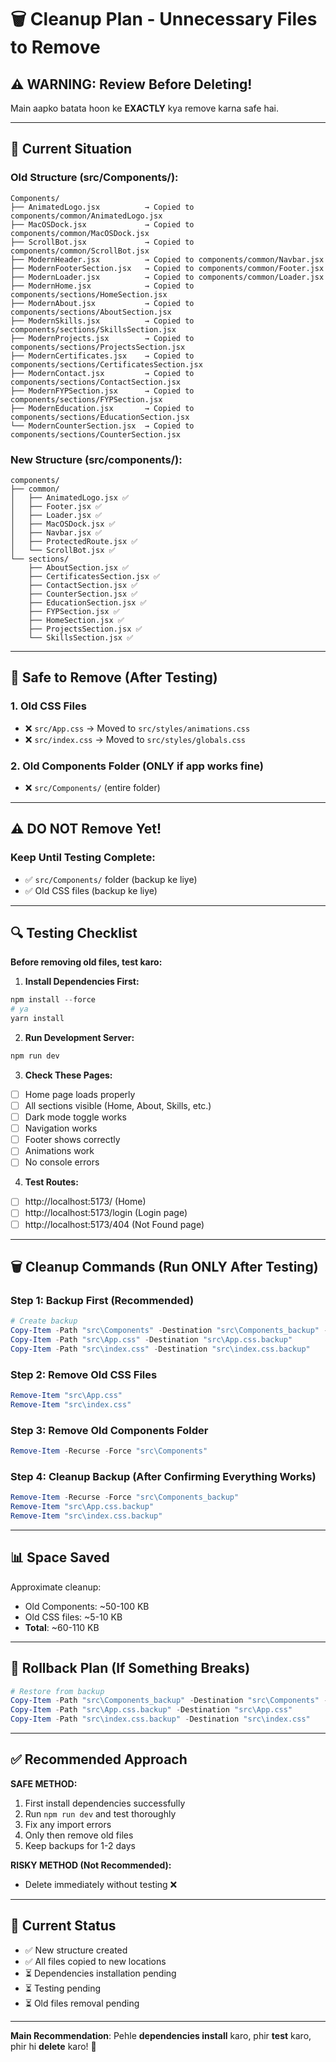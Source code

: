 # 🗑️ Cleanup Plan - Unnecessary Files to Remove

## ⚠️ WARNING: Review Before Deleting!

Main aapko batata hoon ke **EXACTLY** kya remove karna safe hai.

---

## 📁 Current Situation

### Old Structure (src/Components/):
```
Components/
├── AnimatedLogo.jsx          → Copied to components/common/AnimatedLogo.jsx
├── MacOSDock.jsx             → Copied to components/common/MacOSDock.jsx
├── ScrollBot.jsx             → Copied to components/common/ScrollBot.jsx
├── ModernHeader.jsx          → Copied to components/common/Navbar.jsx
├── ModernFooterSection.jsx   → Copied to components/common/Footer.jsx
├── ModernLoader.jsx          → Copied to components/common/Loader.jsx
├── ModernHome.jsx            → Copied to components/sections/HomeSection.jsx
├── ModernAbout.jsx           → Copied to components/sections/AboutSection.jsx
├── ModernSkills.jsx          → Copied to components/sections/SkillsSection.jsx
├── ModernProjects.jsx        → Copied to components/sections/ProjectsSection.jsx
├── ModernCertificates.jsx    → Copied to components/sections/CertificatesSection.jsx
├── ModernContact.jsx         → Copied to components/sections/ContactSection.jsx
├── ModernFYPSection.jsx      → Copied to components/sections/FYPSection.jsx
├── ModernEducation.jsx       → Copied to components/sections/EducationSection.jsx
└── ModernCounterSection.jsx  → Copied to components/sections/CounterSection.jsx
```

### New Structure (src/components/):
```
components/
├── common/
│   ├── AnimatedLogo.jsx ✅
│   ├── Footer.jsx ✅
│   ├── Loader.jsx ✅
│   ├── MacOSDock.jsx ✅
│   ├── Navbar.jsx ✅
│   ├── ProtectedRoute.jsx ✅
│   └── ScrollBot.jsx ✅
└── sections/
    ├── AboutSection.jsx ✅
    ├── CertificatesSection.jsx ✅
    ├── ContactSection.jsx ✅
    ├── CounterSection.jsx ✅
    ├── EducationSection.jsx ✅
    ├── FYPSection.jsx ✅
    ├── HomeSection.jsx ✅
    ├── ProjectsSection.jsx ✅
    └── SkillsSection.jsx ✅
```

---

## 🎯 Safe to Remove (After Testing)

### 1. Old CSS Files
- ❌ `src/App.css` → Moved to `src/styles/animations.css`
- ❌ `src/index.css` → Moved to `src/styles/globals.css`

### 2. Old Components Folder (ONLY if app works fine)
- ❌ `src/Components/` (entire folder)

---

## ⚠️ DO NOT Remove Yet!

### Keep Until Testing Complete:
- ✅ `src/Components/` folder (backup ke liye)
- ✅ Old CSS files (backup ke liye)

---

## 🔍 Testing Checklist

**Before removing old files, test karo:**

1. **Install Dependencies First:**
```powershell
npm install --force
# ya
yarn install
```

2. **Run Development Server:**
```powershell
npm run dev
```

3. **Check These Pages:**
- [ ] Home page loads properly
- [ ] All sections visible (Home, About, Skills, etc.)
- [ ] Dark mode toggle works
- [ ] Navigation works
- [ ] Footer shows correctly
- [ ] Animations work
- [ ] No console errors

4. **Test Routes:**
- [ ] http://localhost:5173/ (Home)
- [ ] http://localhost:5173/login (Login page)
- [ ] http://localhost:5173/404 (Not Found page)

---

## 🗑️ Cleanup Commands (Run ONLY After Testing)

### Step 1: Backup First (Recommended)
```powershell
# Create backup
Copy-Item -Path "src\Components" -Destination "src\Components_backup" -Recurse
Copy-Item -Path "src\App.css" -Destination "src\App.css.backup"
Copy-Item -Path "src\index.css" -Destination "src\index.css.backup"
```

### Step 2: Remove Old CSS Files
```powershell
Remove-Item "src\App.css"
Remove-Item "src\index.css"
```

### Step 3: Remove Old Components Folder
```powershell
Remove-Item -Recurse -Force "src\Components"
```

### Step 4: Cleanup Backup (After Confirming Everything Works)
```powershell
Remove-Item -Recurse -Force "src\Components_backup"
Remove-Item "src\App.css.backup"
Remove-Item "src\index.css.backup"
```

---

## 📊 Space Saved

Approximate cleanup:
- Old Components: ~50-100 KB
- Old CSS files: ~5-10 KB
- **Total**: ~60-110 KB

---

## 🔄 Rollback Plan (If Something Breaks)

```powershell
# Restore from backup
Copy-Item -Path "src\Components_backup" -Destination "src\Components" -Recurse
Copy-Item -Path "src\App.css.backup" -Destination "src\App.css"
Copy-Item -Path "src\index.css.backup" -Destination "src\index.css"
```

---

## ✅ Recommended Approach

**SAFE METHOD:**
1. First install dependencies successfully
2. Run `npm run dev` and test thoroughly
3. Fix any import errors
4. Only then remove old files
5. Keep backups for 1-2 days

**RISKY METHOD (Not Recommended):**
- Delete immediately without testing ❌

---

## 📝 Current Status

- ✅ New structure created
- ✅ All files copied to new locations
- ⏳ Dependencies installation pending
- ⏳ Testing pending
- ⏳ Old files removal pending

---

**Main Recommendation**: 
Pehle **dependencies install** karo, phir **test** karo, phir hi **delete** karo! 🚀
